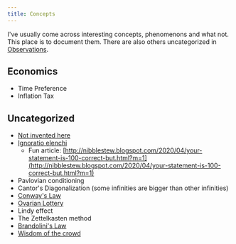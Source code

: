 ```yaml
---
title: Concepts
---
```


I've usually come across interesting concepts, phenomenons and what not. This place is to document them. There are also others uncategorized in [Observations](./observations).

## Economics

- Time Preference
- Inflation Tax

## Uncategorized

- [Not invented here](https://en.wikipedia.org/wiki/Not_invented_here)
- [Ignoratio elenchi](https://en.wikipedia.org/wiki/Irrelevant_conclusion)
  - Fun article: [http://nibblestew.blogspot.com/2020/04/your-statement-is-100-correct-but.html?m=1](http://nibblestew.blogspot.com/2020/04/your-statement-is-100-correct-but.html?m=1)
- Pavlovian conditioning
- Cantor's Diagonalization (some infinities are bigger than other infinities)
- [Conway's Law](https://en.wikipedia.org/wiki/Conway%27s_law)
- [Ovarian Lottery](https://www.businessinsider.com/warren-buffett-on-the-ovarian-lottery-2013-12)
- Lindy effect
- The Zettelkasten method
- [Brandolini's Law](https://en.wikipedia.org/wiki/Brandolini%27s_law)
- [Wisdom of the crowd](https://en.wikipedia.org/wiki/Wisdom_of_the_crowd)
